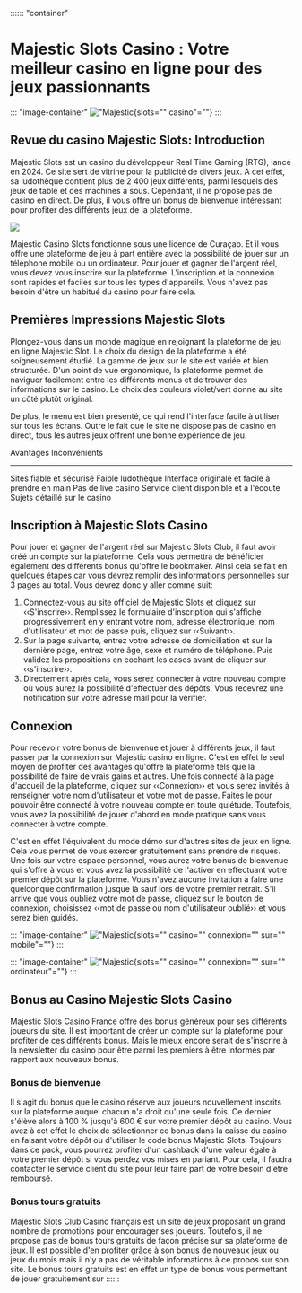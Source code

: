 :::::: \"container\"
# Majestic Slots Casino : Votre meilleur casino en ligne pour des jeux passionnants

::: \"image-container\"
!["Majestic](\%22https://majesticslots.info/wp-content/uploads/2023/04/2023-04-1421.27.06.png\%22){slots=""
casino"=""}
:::

## Revue du casino Majestic Slots: Introduction

Majestic Slots est un casino du développeur Real Time Gaming (RTG),
lancé en 2024. Ce site sert de vitrine pour la publicité de divers jeux.
A cet effet, sa ludothèque contient plus de 2 400 jeux différents, parmi
lesquels des jeux de table et des machines à sous. Cependant, il ne
propose pas de casino en direct. De plus, il vous offre un bonus de
bienvenue intéressant pour profiter des différents jeux de la
plateforme.

[![](https://i.imgur.com/JJwkDm3.png)](https://traff.sbs/frcas)

Majestic Casino Slots fonctionne sous une licence de Curaçao. Et il vous
offre une plateforme de jeu à part entière avec la possibilité de jouer
sur un téléphone mobile ou un ordinateur. Pour jouer et gagner de
l'argent réel, vous devez vous inscrire sur la plateforme.
L\'inscription et la connexion sont rapides et faciles sur tous les
types d\'appareils. Vous n\'avez pas besoin d\'être un habitué du casino
pour faire cela.

## Premières Impressions Majestic Slots

Plongez-vous dans un monde magique en rejoignant la plateforme de jeu en
ligne Majestic Slot. Le choix du design de la plateforme a été
soigneusement étudié. La gamme de jeux sur le site est variée et bien
structurée. D\'un point de vue ergonomique, la plateforme permet de
naviguer facilement entre les différents menus et de trouver des
informations sur le casino. Le choix des couleurs violet/vert donne au
site un côté plutôt original.

De plus, le menu est bien présenté, ce qui rend l\'interface facile à
utiliser sur tous les écrans. Outre le fait que le site ne dispose pas
de casino en direct, tous les autres jeux offrent une bonne expérience
de jeu.

  Avantages                                         Inconvénients
  ------------------------------------------------- --------------------
  Sites fiable et sécurisé                          Faible ludothèque
  Interface originale et facile à prendre en main   Pas de live casino
  Service client disponible et à l\'écoute          
  Sujets détaillé sur le casino                     

## Inscription à Majestic Slots Casino

Pour jouer et gagner de l\'argent réel sur Majestic Slots Club, il faut
avoir créé un compte sur la plateforme. Cela vous permettra de
bénéficier également des différents bonus qu\'offre le bookmaker. Ainsi
cela se fait en quelques étapes car vous devrez remplir des informations
personnelles sur 3 pages au total. Vous devrez donc y aller comme suit:

1.  Connectez-vous au site officiel de Majestic Slots et cliquez sur
    ‹‹S\'inscrire››. Remplissez le formulaire d\'inscription qui
    s\'affiche progressivement en y entrant votre nom, adresse
    électronique, nom d\'utilisateur et mot de passe puis, cliquez sur
    ‹‹Suivant››.
2.  Sur la page suivante, entrez votre adresse de domiciliation et sur
    la dernière page, entrez votre âge, sexe et numéro de téléphone.
    Puis validez les propositions en cochant les cases avant de cliquer
    sur ‹‹s\'inscrire››.
3.  Directement après cela, vous serez connecter à votre nouveau compte
    où vous aurez la possibilité d\'effectuer des dépôts. Vous recevrez
    une notification sur votre adresse mail pour la vérifier.

## Connexion

Pour recevoir votre bonus de bienvenue et jouer à différents jeux, il
faut passer par la connexion sur Majestic casino en ligne. C\'est en
effet le seul moyen de profiter des avantages qu\'offre la plateforme
tels que la possibilité de faire de vrais gains et autres. Une fois
connecté à la page d\'accueil de la plateforme, cliquez sur
‹‹Connexion›› et vous serez invités à renseigner votre nom
d\'utilisateur et votre mot de passe. Faites le pour pouvoir être
connecté à votre nouveau compte en toute quiétude. Toutefois, vous avez
la possibilité de jouer d\'abord en mode pratique sans vous connecter à
votre compte. 

C\'est en effet l\'équivalent du mode démo sur d\'autres sites de jeux
en ligne. Cela vous permet de vous exercer gratuitement sans prendre de
risques. Une fois sur votre espace personnel, vous aurez votre bonus de
bienvenue qui s\'offre à vous et vous avez la possibilité de l\'activer
en effectuant votre premier dépôt sur la plateforme. Vous n\'avez aucune
invitation à faire une quelconque confirmation jusque là sauf lors de
votre premier retrait. S\'il arrive que vous oubliez votre mot de passe,
cliquez sur le bouton de connexion, choisissez ‹‹mot de passe ou nom
d\'utilisateur oublié›› et vous serez bien guidés.

::: \"image-container\"
!["Majestic](\%22https://majesticslots.info/wp-content/uploads/2023/04/IMG_1078_iphoneseblack_portrait.png\%22){slots=""
casino="" connexion="" sur="" mobile"=""}
:::

::: \"image-container\"
!["Majestic](\%22https://majesticslots.info/wp-content/uploads/2023/04/IMG_1079_iphoneseblack_portrait.png\%22){slots=""
casino="" connexion="" sur="" ordinateur"=""}
:::

## Bonus au Casino Majestic Slots Casino

Majestic Slots Casino France offre des bonus généreux pour ses
différents joueurs du site. Il est important de créer un compte sur la
plateforme pour profiter de ces différents bonus. Mais le mieux encore
serait de s\'inscrire à la newsletter du casino pour être parmi les
premiers à être informés par rapport aux nouveaux bonus.

### Bonus de bienvenue

Il s\'agit du bonus que le casino réserve aux joueurs nouvellement
inscrits sur la plateforme auquel chacun n\'a droit qu\'une seule fois.
Ce dernier s\'élève alors à 100 % jusqu\'à 600 € sur votre premier dépôt
au casino. Vous avez à cet effet le choix de sélectionner ce bonus dans
la caisse du casino en faisant votre dépôt ou d\'utiliser le code bonus
Majestic Slots. Toujours dans ce pack, vous pourrez profiter d\'un
cashback d\'une valeur égale à votre premier dépôt si vous perdez vos
mises en pariant. Pour cela, il faudra contacter le service client du
site pour leur faire part de votre besoin d\'être remboursé.

### Bonus tours gratuits

Majestic Slots Club Casino français est un site de jeux proposant un
grand nombre de promotions pour encourager ses joueurs. Toutefois, il ne
propose pas de bonus tours gratuits de façon précise sur sa plateforme
de jeux. Il est possible d\'en profiter grâce à son bonus de nouveaux
jeux ou jeux du mois mais il n\'y a pas de véritable informations à ce
propos sur son site. Le bonus tours gratuits est en effet un type de
bonus vous permettant de jouer gratuitement sur
::::::

